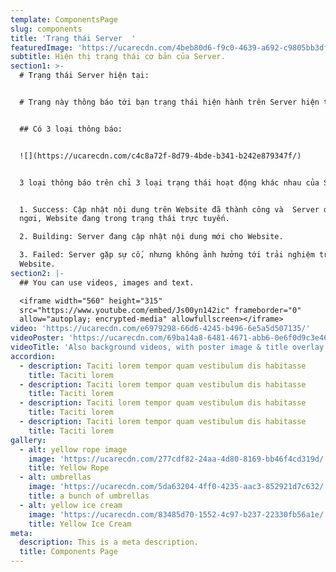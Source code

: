 ```yaml
---
template: ComponentsPage
slug: components
title: 'Trạng thái Server  '
featuredImage: 'https://ucarecdn.com/4beb80d6-f9c0-4639-a692-c9805bb3dfc4/'
subtitle: Hiện thị trạng thái cơ bản của Server.
section1: >-
  # Trạng thái Server hiện tại:


  # Trang này thông báo tới bạn trạng thái hiện hành trên Server hiện tại.


  ## Có 3 loại thông báo:


  ![](https://ucarecdn.com/c4c8a72f-8d79-4bde-b341-b242e879347f/)


  3 loại thông báo trên chỉ 3 loại trạng thái hoạt động khác nhau của Server:


  1. Success: Cập nhật nội dung trên Website đã thành công và  Server đang nghỉ
  ngơi, Website đang trong trạng thái trực tuyến.

  2. Building: Server đang cập nhật nội dung mới cho Website.

  3. Failed: Server gặp sự cố, nhưng không ảnh hưởng tới trải nghiệm trên
  Website.
section2: |-
  ## You can use videos, images and text.

  <iframe width="560" height="315"
  src="https://www.youtube.com/embed/Js00yn142ic" frameborder="0"
  allow="autoplay; encrypted-media" allowfullscreen></iframe>
video: 'https://ucarecdn.com/e6979298-66d6-4245-b496-6e5a5d507135/'
videoPoster: 'https://ucarecdn.com/69ba14a8-6481-4671-abb6-0e6f0d9c3e46/'
videoTitle: 'Also background videos, with poster image & title overlay.'
accordion:
  - description: Taciti lorem tempor quam vestibulum dis habitasse
    title: Taciti lorem
  - description: Taciti lorem tempor quam vestibulum dis habitasse
    title: Taciti lorem
  - description: Taciti lorem tempor quam vestibulum dis habitasse
    title: Taciti lorem
  - description: Taciti lorem tempor quam vestibulum dis habitasse
    title: Taciti lorem
gallery:
  - alt: yellow rope image
    image: 'https://ucarecdn.com/277cdf82-24aa-4d80-8169-bb46f4cd319d/'
    title: Yellow Rope
  - alt: umbrellas
    image: 'https://ucarecdn.com/5da63204-4ff0-4235-aac3-852921d7c632/'
    title: a bunch of umbrellas
  - alt: yellow ice cream
    image: 'https://ucarecdn.com/83485d70-1552-4c97-b237-22330fb56a1e/'
    title: Yellow Ice Cream
meta:
  description: This is a meta description.
  title: Components Page
---
```


